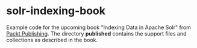 solr-indexing-book
==================

Example code for the upcoming book "Indexing Data in Apache Solr" from [Packt Publishing](http://www.packtpub.com/). The directory **published** contains the support files and collections as described in the book.
